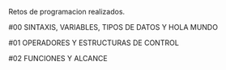 Retos de programacion realizados.

#00
SINTAXIS, VARIABLES, TIPOS DE DATOS Y HOLA MUNDO

#01
OPERADORES Y ESTRUCTURAS DE CONTROL

#02
FUNCIONES Y ALCANCE
